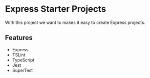 # Express Starter Projects

With this project we want to makes it easy to create Express projects.

## Features

- Express
- TSLint
- TypeScript
- Jest
- SuperTest
